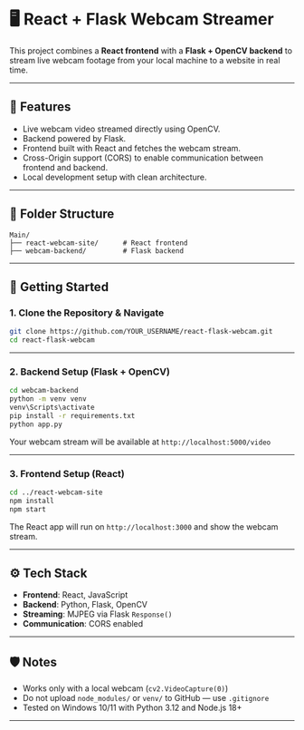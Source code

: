 # 🖥️ React + Flask Webcam Streamer

This project combines a **React frontend** with a **Flask + OpenCV backend** to stream live webcam footage from your local machine to a website in real time.

---

## 📸 Features

- Live webcam video streamed directly using OpenCV.
- Backend powered by Flask.
- Frontend built with React and fetches the webcam stream.
- Cross-Origin support (CORS) to enable communication between frontend and backend.
- Local development setup with clean architecture.

---

## 🧾 Folder Structure

```
Main/  
├── react-webcam-site/      # React frontend  
├── webcam-backend/         # Flask backend  
```

---

## 🚀 Getting Started

### 1. Clone the Repository & Navigate

```bash
git clone https://github.com/YOUR_USERNAME/react-flask-webcam.git
cd react-flask-webcam
```

---

### 2. Backend Setup (Flask + OpenCV)

```bash
cd webcam-backend
python -m venv venv
venv\Scripts\activate
pip install -r requirements.txt
python app.py
```

Your webcam stream will be available at `http://localhost:5000/video`

---

### 3. Frontend Setup (React)

```bash
cd ../react-webcam-site
npm install
npm start
```

The React app will run on `http://localhost:3000` and show the webcam stream.

---

## ⚙️ Tech Stack

- **Frontend**: React, JavaScript  
- **Backend**: Python, Flask, OpenCV  
- **Streaming**: MJPEG via Flask `Response()`  
- **Communication**: CORS enabled

---

## 🛡️ Notes

- Works only with a local webcam (`cv2.VideoCapture(0)`)
- Do not upload `node_modules/` or `venv/` to GitHub — use `.gitignore`
- Tested on Windows 10/11 with Python 3.12 and Node.js 18+

---

